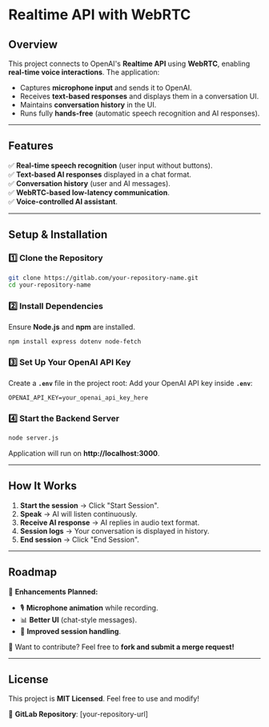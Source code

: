 # Realtime API with WebRTC

## Overview
This project connects to OpenAI's **Realtime API** using **WebRTC**, enabling **real-time voice interactions**. The application:
- Captures **microphone input** and sends it to OpenAI.
- Receives **text-based responses** and displays them in a conversation UI.
- Maintains **conversation history** in the UI.
- Runs fully **hands-free** (automatic speech recognition and AI responses).

---

## Features
✅ **Real-time speech recognition** (user input without buttons).  
✅ **Text-based AI responses** displayed in a chat format.  
✅ **Conversation history** (user and AI messages).  
✅ **WebRTC-based low-latency communication**.  
✅ **Voice-controlled AI assistant**.

---

## Setup & Installation

### 1️⃣ Clone the Repository
```sh
git clone https://gitlab.com/your-repository-name.git
cd your-repository-name
```

### 2️⃣ Install Dependencies
Ensure **Node.js** and **npm** are installed.
```sh
npm install express dotenv node-fetch
```

### 3️⃣ Set Up Your OpenAI API Key
Create a **`.env`** file in the project root:
Add your OpenAI API key inside **`.env`**:
```env
OPENAI_API_KEY=your_openai_api_key_here
```

### 4️⃣ Start the Backend Server
```sh
node server.js
```
Application will run on **http://localhost:3000**.

---

## How It Works
1. **Start the session** → Click "Start Session".
2. **Speak** → AI will listen continuously.
3. **Receive AI response** → AI replies in audio  text format.
4. **Session logs** → Your conversation is displayed in history.
5. **End session** → Click "End Session".

---

## Roadmap
📌 **Enhancements Planned:**
- 🎙️ **Microphone animation** while recording.
- 📊 **Better UI** (chat-style messages).
- 🔄 **Improved session handling**.

🚀 Want to contribute? Feel free to **fork and submit a merge request!**

---

## License
This project is **MIT Licensed**. Feel free to use and modify!

📌 **GitLab Repository**: [your-repository-url]

